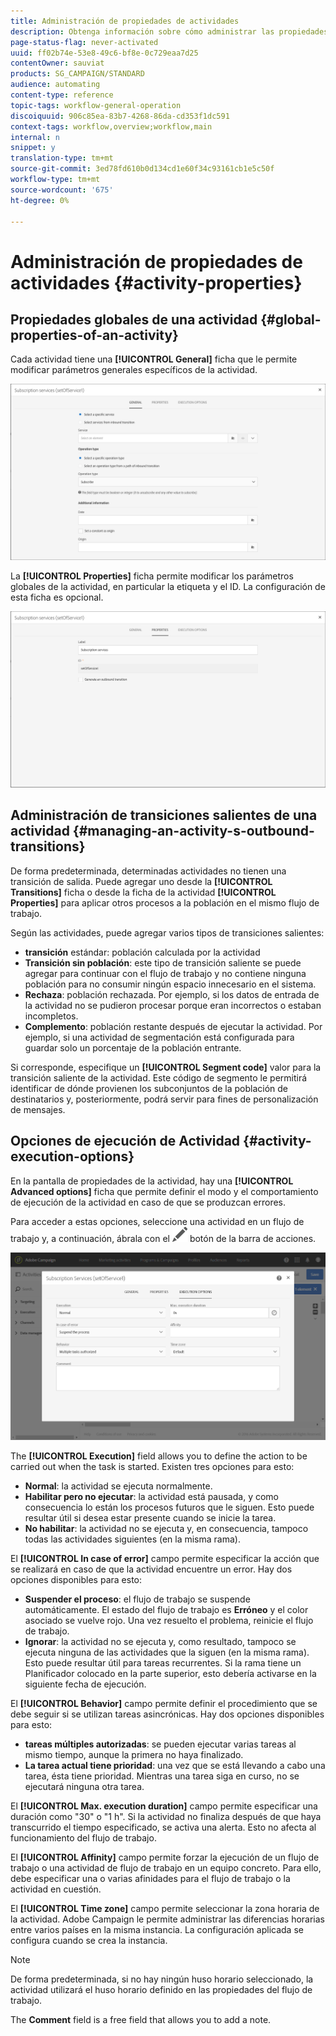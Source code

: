 ```yaml
---
title: Administración de propiedades de actividades
description: Obtenga información sobre cómo administrar las propiedades de las actividades de flujo de trabajo.
page-status-flag: never-activated
uuid: ff02b74e-53e8-49c6-bf8e-0c729eaa7d25
contentOwner: sauviat
products: SG_CAMPAIGN/STANDARD
audience: automating
content-type: reference
topic-tags: workflow-general-operation
discoiquuid: 906c85ea-83b7-4268-86da-cd353f1dc591
context-tags: workflow,overview;workflow,main
internal: n
snippet: y
translation-type: tm+mt
source-git-commit: 3ed78fd610b0d134cd1e60f34c93161cb1e5c50f
workflow-type: tm+mt
source-wordcount: '675'
ht-degree: 0%

---
```



# Administración de propiedades de actividades {#activity-properties}

## Propiedades globales de una actividad {#global-properties-of-an-activity}

Cada actividad tiene una **[!UICONTROL General]** ficha que le permite modificar parámetros generales específicos de la actividad.

![](assets/activity-properties.png)

La **[!UICONTROL Properties]** ficha permite modificar los parámetros globales de la actividad, en particular la etiqueta y el ID. La configuración de esta ficha es opcional.

![](assets/activity-properties2.png)

## Administración de transiciones salientes de una actividad {#managing-an-activity-s-outbound-transitions}

De forma predeterminada, determinadas actividades no tienen una transición de salida. Puede agregar uno desde la **[!UICONTROL Transitions]** ficha o desde la ficha de la actividad **[!UICONTROL Properties]** para aplicar otros procesos a la población en el mismo flujo de trabajo.

Según las actividades, puede agregar varios tipos de transiciones salientes:

* **transición** estándar: población calculada por la actividad
* **Transición sin población**: este tipo de transición saliente se puede agregar para continuar con el flujo de trabajo y no contiene ninguna población para no consumir ningún espacio innecesario en el sistema.
* **Rechaza**: población rechazada. Por ejemplo, si los datos de entrada de la actividad no se pudieron procesar porque eran incorrectos o estaban incompletos.
* **Complemento**: población restante después de ejecutar la actividad. Por ejemplo, si una actividad de segmentación está configurada para guardar solo un porcentaje de la población entrante.

Si corresponde, especifique un **[!UICONTROL Segment code]** valor para la transición saliente de la actividad. Este código de segmento le permitirá identificar de dónde provienen los subconjuntos de la población de destinatarios y, posteriormente, podrá servir para fines de personalización de mensajes.

## Opciones de ejecución de Actividad {#activity-execution-options}

En la pantalla de propiedades de la actividad, hay una **[!UICONTROL Advanced options]** ficha que permite definir el modo y el comportamiento de ejecución de la actividad en caso de que se produzcan errores.

Para acceder a estas opciones, seleccione una actividad en un flujo de trabajo y, a continuación, ábrala con el ![](assets/edit_darkgrey-24px.png) botón de la barra de acciones.

![](assets/wkf_advanced_parameters.png)

The **[!UICONTROL Execution]** field allows you to define the action to be carried out when the task is started. Existen tres opciones para esto:

* **Normal**: la actividad se ejecuta normalmente.
* **Habilitar pero no ejecutar**: la actividad está pausada, y como consecuencia lo están los procesos futuros que le siguen. Esto puede resultar útil si desea estar presente cuando se inicie la tarea.
* **No habilitar**: la actividad no se ejecuta y, en consecuencia, tampoco todas las actividades siguientes (en la misma rama).

El **[!UICONTROL In case of error]** campo permite especificar la acción que se realizará en caso de que la actividad encuentre un error. Hay dos opciones disponibles para esto:

* **Suspender el proceso**: el flujo de trabajo se suspende automáticamente. El estado del flujo de trabajo es **Erróneo** y el color asociado se vuelve rojo. Una vez resuelto el problema, reinicie el flujo de trabajo.
* **Ignorar**: la actividad no se ejecuta y, como resultado, tampoco se ejecuta ninguna de las actividades que la siguen (en la misma rama). Esto puede resultar útil para tareas recurrentes. Si la rama tiene un Planificador colocado en la parte superior, esto debería activarse en la siguiente fecha de ejecución.

El **[!UICONTROL Behavior]** campo permite definir el procedimiento que se debe seguir si se utilizan tareas asincrónicas. Hay dos opciones disponibles para esto:

* **tareas múltiples autorizadas**: se pueden ejecutar varias tareas al mismo tiempo, aunque la primera no haya finalizado.
* **La tarea actual tiene prioridad**: una vez que se está llevando a cabo una tarea, ésta tiene prioridad. Mientras una tarea siga en curso, no se ejecutará ninguna otra tarea.

El **[!UICONTROL Max. execution duration]** campo permite especificar una duración como &quot;30&quot; o &quot;1 h&quot;. Si la actividad no finaliza después de que haya transcurrido el tiempo especificado, se activa una alerta. Esto no afecta al funcionamiento del flujo de trabajo.

El **[!UICONTROL Affinity]** campo permite forzar la ejecución de un flujo de trabajo o una actividad de flujo de trabajo en un equipo concreto. Para ello, debe especificar una o varias afinidades para el flujo de trabajo o la actividad en cuestión.

El **[!UICONTROL Time zone]** campo permite seleccionar la zona horaria de la actividad. Adobe Campaign le permite administrar las diferencias horarias entre varios países en la misma instancia. La configuración aplicada se configura cuando se crea la instancia.

>[!NOTE]
>
>De forma predeterminada, si no hay ningún huso horario seleccionado, la actividad utilizará el huso horario definido en las propiedades del flujo de trabajo.

The **Comment** field is a free field that allows you to add a note.
